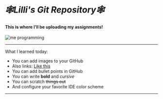 # ***🕸️Lilli's Git Repository🕸️***
#### This is where I'll be uploading my assignments!

![me programming](https://i.pinimg.com/736x/45/63/af/4563af0984f8fedabd22e938cd938441.jpg)

---
What I learned today:
+ You can add images to your GitHub
+ Also links: [Like this](https://youtu.be/4KeII31qyck?si=Do0pbw1m67HFo1Sf)
+ You can add bullet points in GitHub
+ You can write **bold** and *cursive*
+ You can scratch ~~things out~~
+ And configure your favorite IDE color scheme
---
